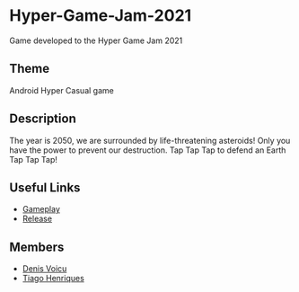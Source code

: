 # Hyper-Game-Jam-2021
Game developed to the Hyper Game Jam 2021

## Theme

Android Hyper Casual game

## Description

The year is 2050, we are surrounded by life-threatening asteroids! 
Only you have the power to prevent our destruction.
Tap Tap Tap to defend an Earth Tap Tap Tap!

## Useful Links

* [Gameplay](https://youtu.be/0nPJO4yVDzM)
* [Release]()

## Members

* [Denis Voicu](https://github.com/Smeurfy)
* [Tiago Henriques](https://github.com/Toscan0)
